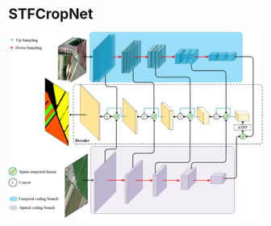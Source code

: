 # STFCropNet



![image text](https://github.com/DMLL-001/STFCropNet/blob/main/image/network.png)


